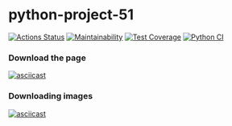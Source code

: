 # python-project-51
[![Actions Status](https://github.com/AlexVSSP/python-project-51/workflows/hexlet-check/badge.svg)](https://github.com/AlexVSSP/python-project-51/actions)
[![Maintainability](https://api.codeclimate.com/v1/badges/6c23c6d3e11f35e93e61/maintainability)](https://codeclimate.com/github/AlexVSSP/python-project-51/maintainability)
[![Test Coverage](https://api.codeclimate.com/v1/badges/6c23c6d3e11f35e93e61/test_coverage)](https://codeclimate.com/github/AlexVSSP/python-project-51/test_coverage)
[![Python CI](https://github.com/AlexVSSP/python-project-50/actions/workflows/pyci.yml/badge.svg)](https://github.com/AlexVSSP/python-project-50/actions/workflows/pyci.yml)


### Download the page
[![asciicast](https://asciinema.org/a/537086.svg)](https://asciinema.org/a/537086)

### Downloading images
[![asciicast](https://asciinema.org/a/540327.svg)](https://asciinema.org/a/540327)